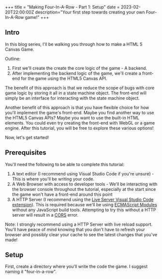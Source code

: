 +++
title = "Making Four-In-A-Row - Part 1: Setup"
date = 2023-02-20T22:00:00Z
description="Your first step towards creating your own Four-In-A-Row game!"
+++

## Intro

In this blog series, I'll be walking you through how to make a HTML 5 Canvas Game.

Outline:

1. First we'll create the create the core logic of the game - A backend.
2. After implementing the backend logic of the game, we'll create a front-end
   for the game using the HTML5 Canvas API.

The benefit of this approach is that we reduce the scope of bugs with core game
logic by storing it all in a state machine object. The front-end will simply be
an interface for interacting with the state machine object.

Another benefit of this approach is that you have flexible choice for how you'll
implement the game's front-end. Maybe you find another way to use the HTML5 Canvas APIs? Maybe you want to use the built-in HTML elements. You could even try creating
the front-end with WebGL or a game engine. After this tutorial, you will be free
to explore these various options!

Now, let's get started!

## Prerequisites

You'll need the following to be able to complete this tutorial:

1. A text editor (I recommend using Visual Studio Code if you're unsure) -
   This is where you'll be writing your code.
2. A Web Browser with access to developer tools - We'll be interacting with the browser console throughout the tutorial, especially at the start since the game
   won't have a front-end around this point
3. A HTTP Server (I recommend using the
   [Live Server Visual Studio Code extension](https://marketplace.visualstudio.com/items?itemName=ritwickdey.LiveServer)). This is required because we'll be using
   [ECMAScript Modules](https://developer.mozilla.org/en-US/docs/Web/JavaScript/Guide/Modules) without any JavaScript build tools. Attempting to try this without a HTTP
   server will result in a [CORS](https://developer.mozilla.org/en-US/docs/Web/HTTP/CORS) error.

Note: I strongly recommend using a HTTP Server with live reload support. You'll have peace of mind
knowing that you don't have to refresh your browser and possibly clear your cache to see the latest
changes that you've made!

## Setup

First, create a directory where you'll write the code the game. I suggest naming
it "four-in-a-row".
